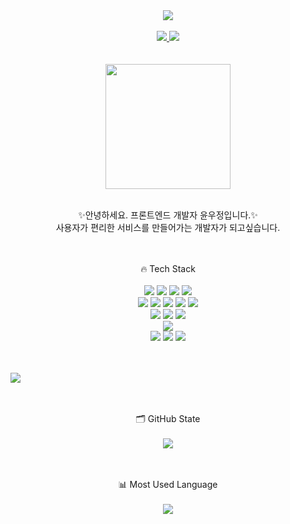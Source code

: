 
<div align=center>
  <img src="https://capsule-render.vercel.app/api?type=waving&color=auto&height=300&section=header&text=younu%20GitHub&fontSize=90" />
</div>

<br />

<div align=center>
  <a href="https://hits.seeyoufarm.com"><img src="https://hits.seeyoufarm.com/api/count/incr/badge.svg?url=https%3A%2F%2Fgithub.com%2Fyounu-Yun%2Fhit-counter&count_bg=%2379C83D&title_bg=%23555555&icon=&icon_color=%23E7E7E7&title=hits&edge_flat=false"/</a>
 <a href="https://yun-woojung.oopy.io/"><img src="https://img.shields.io/badge/PortFolio-555263?style=flat&logoColor=white" /></a>
  
</div>

<br />
<br />

<div align=center> 
  <img src="https://github.com/younu-Yun/younu-Yun/assets/87592697/def047c0-9222-4b1e-bbac-bf0a01ec131a" width="200" height="200"> 
  <br><br>
  <p>
    ✨안녕하세요. 프론트엔드 개발자 윤우정입니다.✨
    <br>사용자가 편리한 서비스를 만들어가는 개발자가 되고싶습니다.
  </p>
</div>

<br />
<br />


<div align=center> 
  🔥 Tech Stack
  <br><br>
  
  <img src="https://img.shields.io/badge/html5-E34F26?style=for-the-badge&logo=html5&logoColor=white"> 
  <img src="https://img.shields.io/badge/css-1572B6?style=for-the-badge&logo=css3&logoColor=white"> 
  <img src="https://img.shields.io/badge/javascript-F7DF1E?style=for-the-badge&logo=javascript&logoColor=black"> 
  <img src="https://img.shields.io/badge/typescript-3178C6?style=for-the-badge&logo=typescript&logoColor=white"> 
  <br>
  

  
  <img src="https://img.shields.io/badge/react-61DAFB?style=for-the-badge&logo=react&logoColor=white"> 
  <img src="https://img.shields.io/badge/reactnative-61DAFB?style=for-the-badge&logo=react&logoColor=white"> 
  <img src="https://img.shields.io/badge/next.js-000000?style=for-the-badge&logo=react&logoColor=white"> 
  <img src="https://img.shields.io/badge/redux-764ABC?style=for-the-badge&logo=redux&logoColor=white"> 
  <img src="https://img.shields.io/badge/node.js-339933?style=for-the-badge&logo=Node.js&logoColor=white">
  <br>
  
  <img src="https://img.shields.io/badge/styledcomponents-DB7093?style=for-the-badge&logo=styledcomponents&logoColor=black">
  <img src="https://img.shields.io/badge/tailwindcss-06B6D4?style=for-the-badge&logo=tailwindcss&logoColor=white">
  <img src="https://img.shields.io/badge/bootstrap-7952B3?style=for-the-badge&logo=bootstrap&logoColor=white">
  <br>

  
  <img src="https://img.shields.io/badge/amazonaws-232F3E?style=for-the-badge&logo=amazonaws&logoColor=white"> 
  
  <br>

  
  <img src="https://img.shields.io/badge/github-181717?style=for-the-badge&logo=github&logoColor=white">
  <img src="https://img.shields.io/badge/gitlab-FC6D26?style=for-the-badge&logo=gitlab&logoColor=white">
  <img src="https://img.shields.io/badge/git-F05032?style=for-the-badge&logo=git&logoColor=white">
</div>

<br />
<br />

![](./profile-3d-contrib/profile-green-animate.svg)

<br />
<br />

<div align=center> 
  🗂️ GitHub State
  <br><br>
  
  <img src="https://github-readme-stats.vercel.app/api/top-langs/?username=younu-Yun&layout=compact">
  <br><br><br>
  
  📊 Most Used Language
  <br><br>
  <img src="https://github-readme-stats.vercel.app/api?username=younu-Yun&show_icons=true">
</div>
